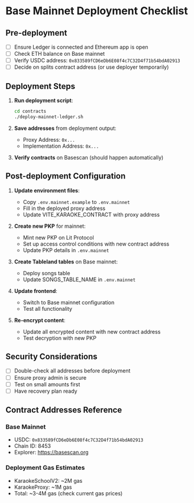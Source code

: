# Base Mainnet Deployment Checklist

## Pre-deployment

- [ ] Ensure Ledger is connected and Ethereum app is open
- [ ] Check ETH balance on Base mainnet
- [ ] Verify USDC address: `0x833589fCD6eDb6E08f4c7C32D4f71b54bdA02913`
- [ ] Decide on splits contract address (or use deployer temporarily)

## Deployment Steps

1. **Run deployment script**:
   ```bash
   cd contracts
   ./deploy-mainnet-ledger.sh
   ```

2. **Save addresses** from deployment output:
   - Proxy Address: `0x...`
   - Implementation Address: `0x...`

3. **Verify contracts** on Basescan (should happen automatically)

## Post-deployment Configuration

1. **Update environment files**:
   - Copy `.env.mainnet.example` to `.env.mainnet`
   - Fill in the deployed proxy address
   - Update VITE_KARAOKE_CONTRACT with proxy address

2. **Create new PKP** for mainnet:
   - Mint new PKP on Lit Protocol
   - Set up access control conditions with new contract address
   - Update PKP details in `.env.mainnet`

3. **Create Tableland tables** on Base mainnet:
   - Deploy songs table
   - Update SONGS_TABLE_NAME in `.env.mainnet`

4. **Update frontend**:
   - Switch to Base mainnet configuration
   - Test all functionality

5. **Re-encrypt content**:
   - Update all encrypted content with new contract address
   - Test decryption with new PKP

## Security Considerations

- [ ] Double-check all addresses before deployment
- [ ] Ensure proxy admin is secure
- [ ] Test on small amounts first
- [ ] Have recovery plan ready

## Contract Addresses Reference

### Base Mainnet
- USDC: `0x833589fCD6eDb6E08f4c7C32D4f71b54bdA02913`
- Chain ID: 8453
- Explorer: https://basescan.org

### Deployment Gas Estimates
- KaraokeSchoolV2: ~2M gas
- KaraokeProxy: ~1M gas
- Total: ~3-4M gas (check current gas prices)